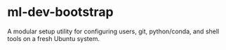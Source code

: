 # ml-dev-bootstrap
A modular setup utility for configuring users, git, python/conda, and shell tools on a fresh Ubuntu system.
